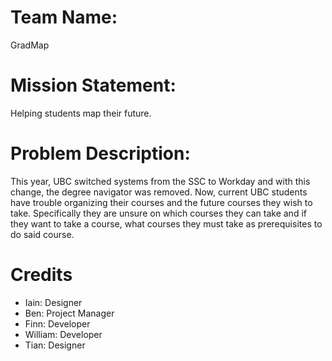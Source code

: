 # **Team Name:**

GradMap

# **Mission Statement:**

Helping students map their future.

# **Problem Description:**

This year, UBC switched systems from the SSC to Workday and with this change, the degree navigator was removed. Now, current UBC students have trouble organizing their courses and the future courses they wish to take. Specifically they are unsure on which courses they can take and if they want to take a course, what courses they must take as prerequisites to do said course. 

# **Credits** 

- Iain: Designer   
- Ben: Project Manager  
- Finn: Developer   
- William: Developer   
- Tian: Designer 

